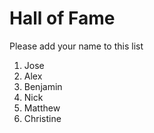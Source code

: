 # Hall of Fame
Please add your name to this list

1. Jose
2. Alex
3. Benjamin
4. Nick
5. Matthew
6. Christine

